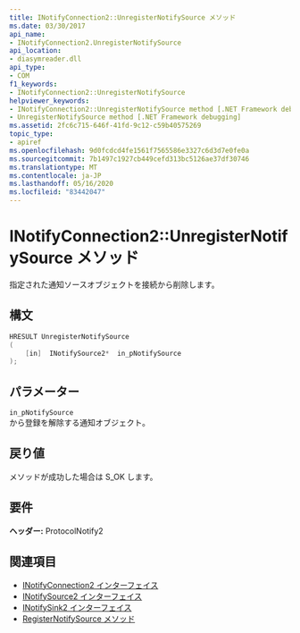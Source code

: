 ```yaml
---
title: INotifyConnection2::UnregisterNotifySource メソッド
ms.date: 03/30/2017
api_name:
- INotifyConnection2.UnregisterNotifySource
api_location:
- diasymreader.dll
api_type:
- COM
f1_keywords:
- INotifyConnection2::UnregisterNotifySource
helpviewer_keywords:
- INotifyConnection2::UnregisterNotifySource method [.NET Framework debugging]
- UnregisterNotifySource method [.NET Framework debugging]
ms.assetid: 2fc6c715-646f-41fd-9c12-c59b40575269
topic_type:
- apiref
ms.openlocfilehash: 9d0fcdcd4fe1561f7565586e3327c6d3d7e0fe0a
ms.sourcegitcommit: 7b1497c1927cb449cefd313bc5126ae37df30746
ms.translationtype: MT
ms.contentlocale: ja-JP
ms.lasthandoff: 05/16/2020
ms.locfileid: "83442047"
---
```

# <a name="inotifyconnection2unregisternotifysource-method"></a>INotifyConnection2::UnregisterNotifySource メソッド
指定された通知ソースオブジェクトを接続から削除します。  
  
## <a name="syntax"></a>構文  
  
```cpp  
HRESULT UnregisterNotifySource  
(  
    [in]  INotifySource2*  in_pNotifySource  
);  
```  
  
## <a name="parameters"></a>パラメーター  
 `in_pNotifySource`  
 から登録を解除する通知オブジェクト。  
  
## <a name="return-value"></a>戻り値  
 メソッドが成功した場合は S_OK します。  
  
## <a name="requirements"></a>要件  
 **ヘッダー:** ProtocolNotify2  
  
## <a name="see-also"></a>関連項目

- [INotifyConnection2 インターフェイス](inotifyconnection2-interface.md)
- [INotifySource2 インターフェイス](inotifysource2-interface.md)
- [INotifySink2 インターフェイス](inotifysink2-interface.md)
- [RegisterNotifySource メソッド](inotifyconnection2-registernotifysource-method.md)
